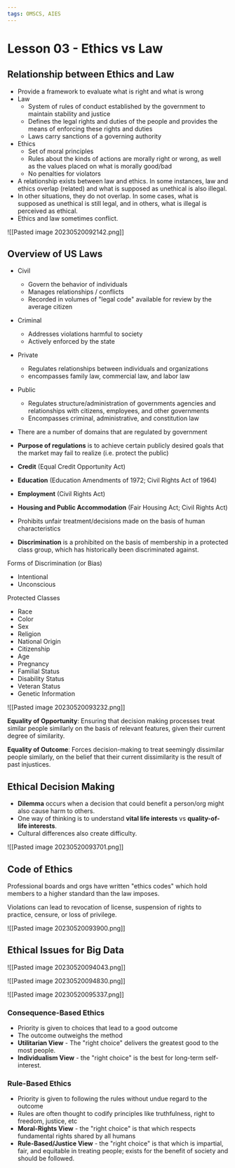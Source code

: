 ```yaml
---
tags: OMSCS, AIES
---
```

# Lesson 03 - Ethics vs Law

## Relationship between Ethics and Law
- Provide a framework to evaluate what is right and what is wrong
- Law
	- System of rules of conduct established by the government to maintain stability and justice
	- Defines the legal rights and duties of the people and provides the means of enforcing these rights and duties
	- Laws carry sanctions of a governing authority
- Ethics
	- Set of moral principles
	- Rules about the kinds of actions are morally right or wrong, as well as the values placed on what is morally good/bad
	- No penalties for violators
- A relationship exists between law and ethics. In some instances, law and ethics overlap (related) and what is supposed as unethical is also illegal.
- In other situations, they do not overlap. In some cases, what is supposed as unethical is still legal, and in others, what is illegal is perceived as ethical.
- Ethics and law sometimes conflict.

![[Pasted image 20230520092142.png]]

## Overview of US Laws
- Civil
	- Govern the behavior of individuals
	- Manages relationships / conflicts
	- Recorded in volumes of "legal code" available for review by the average citizen
- Criminal
	- Addresses violations harmful to society
	- Actively enforced by the state
- Private
	- Regulates relationships between individuals and organizations
	- encompasses family law, commercial law, and labor law
- Public
	- Regulates structure/administration of governments agencies and relationships with citizens, employees, and other governments
	- Encompasses criminal, administrative, and constitution law

- There are a number of domains that are regulated by government
- **Purpose of regulations** is to achieve certain publicly desired goals that the market may fail to realize (i.e. protect the public)
- **Credit** (Equal Credit Opportunity Act)
- **Education** (Education Amendments of 1972; Civil Rights Act of 1964)
- **Employment** (Civil Rights Act)
- **Housing and Public Accommodation** (Fair Housing Act; Civil Rights Act)
- Prohibits unfair treatment/decisions made on the basis of human characteristics
- **Discrimination** is a prohibited on the basis of membership in a protected class group, which has historically been discriminated against.

Forms of Discrimination (or Bias)
- Intentional
- Unconscious

Protected Classes
- Race
- Color
- Sex
- Religion
- National Origin
- Citizenship
- Age
- Pregnancy
- Familial Status
- Disability Status
- Veteran Status
- Genetic Information

![[Pasted image 20230520093232.png]]

**Equality of Opportunity**: Ensuring that decision making processes treat similar people similarly on the basis of relevant features, given their current degree of similarity.

**Equality of Outcome**: Forces decision-making to treat seemingly dissimilar people similarly, on the belief that their current dissimilarity is the result of past injustices.

## Ethical Decision Making
- **Dilemma** occurs when a decision that could benefit a person/org might also cause harm to others.
- One way of thinking is to understand **vital life interests** vs **quality-of-life interests**.
- Cultural differences also create difficulty.

![[Pasted image 20230520093701.png]]

## Code of Ethics
Professional boards and orgs have written "ethics codes" which hold members to a higher standard than the law imposes.

Violations can lead to revocation of license, suspension of rights to practice, censure, or loss of privilege.

![[Pasted image 20230520093900.png]]

## Ethical Issues for Big Data
![[Pasted image 20230520094043.png]]

![[Pasted image 20230520094830.png]]

![[Pasted image 20230520095337.png]]

### Consequence-Based Ethics
- Priority is given to choices that lead to a good outcome
- The outcome outweighs the method
- **Utilitarian View** - The "right choice" delivers the greatest good to the most people.
- **Individualism View** - the "right choice" is the best for long-term self-interest.

### Rule-Based Ethics
- Priority is given to following the rules without undue regard to the outcome
- Rules are often thought to codify principles like truthfulness, right to freedom, justice, etc
- **Moral-Rights View** - the "right choice" is that which respects fundamental rights shared by all humans
- **Rule-Based/Justice View** - the "right choice" is that which is impartial, fair, and equitable in treating people; exists for the benefit of society and should be followed.
